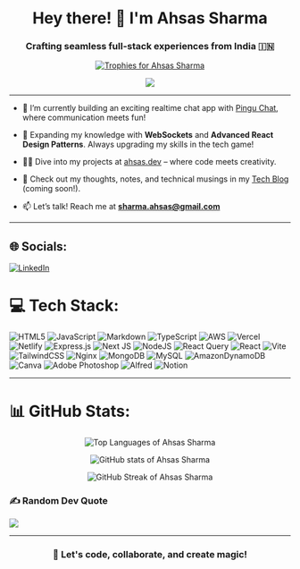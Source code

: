 <h1 align="center">Hey there! 👋 I'm Ahsas Sharma</h1>
<h3 align="center">Crafting seamless full-stack experiences from India 🇮🇳</h3>

<p align="center">
  <a href="https://github.com/ryo-ma/github-profile-trophy">
    <img src="https://github-profile-trophy.vercel.app/?username=ahsas-sharma&theme=gruvbox" alt="Trophies for Ahsas Sharma" />
  </a>
</p>

<p align="center">
  <img src="https://readme-typing-svg.herokuapp.com?font=Fira+Code&pause=1000&color=FFA500&center=true&vCenter=true&width=435&lines=Full+Stack+Developer;Tech+Problem+Solver;Coding+%2B+Creativity+Fanatic;Ready+for+New+Challenges!">
</p>

---

- 🔭 I’m currently building an exciting realtime chat app with [Pingu Chat](https://github.com/ahsas-sharma/pingu-chat-app), where communication meets fun!

- 🌱 Expanding my knowledge with **WebSockets** and **Advanced React Design Patterns**. Always upgrading my skills in the tech game!

- 👨‍💻 Dive into my projects at [ahsas.dev](https://ahsas.dev) – where code meets creativity.

- 📝 Check out my thoughts, notes, and technical musings in my [Tech Blog](#) (coming soon!).

- 📫 Let’s talk! Reach me at **sharma.ahsas@gmail.com**

---

## 🌐 Socials:
[![LinkedIn](https://img.shields.io/badge/LinkedIn-%230077B5.svg?logo=linkedin&logoColor=white)](https://linkedin.com/in/ahsas-sharma) 

# 💻 Tech Stack:
![HTML5](https://img.shields.io/badge/html5-%23E34F26.svg?style=for-the-badge&logo=html5&logoColor=white) ![JavaScript](https://img.shields.io/badge/javascript-%23323330.svg?style=for-the-badge&logo=javascript&logoColor=%23F7DF1E) ![Markdown](https://img.shields.io/badge/markdown-%23000000.svg?style=for-the-badge&logo=markdown&logoColor=white) ![TypeScript](https://img.shields.io/badge/typescript-%23007ACC.svg?style=for-the-badge&logo=typescript&logoColor=white) ![AWS](https://img.shields.io/badge/AWS-%23FF9900.svg?style=for-the-badge&logo=amazon-aws&logoColor=white) ![Vercel](https://img.shields.io/badge/vercel-%23000000.svg?style=for-the-badge&logo=vercel&logoColor=white) ![Netlify](https://img.shields.io/badge/netlify-%23000000.svg?style=for-the-badge&logo=netlify&logoColor=#00C7B7) ![Express.js](https://img.shields.io/badge/express.js-%23404d59.svg?style=for-the-badge&logo=express&logoColor=%2361DAFB) ![Next JS](https://img.shields.io/badge/Next-black?style=for-the-badge&logo=next.js&logoColor=white) ![NodeJS](https://img.shields.io/badge/node.js-6DA55F?style=for-the-badge&logo=node.js&logoColor=white) ![React Query](https://img.shields.io/badge/-React%20Query-FF4154?style=for-the-badge&logo=react%20query&logoColor=white) ![React](https://img.shields.io/badge/react-%2320232a.svg?style=for-the-badge&logo=react&logoColor=%2361DAFB) ![Vite](https://img.shields.io/badge/vite-%23646CFF.svg?style=for-the-badge&logo=vite&logoColor=white) ![TailwindCSS](https://img.shields.io/badge/tailwindcss-%2338B2AC.svg?style=for-the-badge&logo=tailwind-css&logoColor=white) ![Nginx](https://img.shields.io/badge/nginx-%23009639.svg?style=for-the-badge&logo=nginx&logoColor=white) ![MongoDB](https://img.shields.io/badge/MongoDB-%234ea94b.svg?style=for-the-badge&logo=mongodb&logoColor=white) ![MySQL](https://img.shields.io/badge/mysql-4479A1.svg?style=for-the-badge&logo=mysql&logoColor=white) ![AmazonDynamoDB](https://img.shields.io/badge/Amazon%20DynamoDB-4053D6?style=for-the-badge&logo=Amazon%20DynamoDB&logoColor=white) ![Canva](https://img.shields.io/badge/Canva-%2300C4CC.svg?style=for-the-badge&logo=Canva&logoColor=white) ![Adobe Photoshop](https://img.shields.io/badge/adobe%20photoshop-%2331A8FF.svg?style=for-the-badge&logo=adobe%20photoshop&logoColor=white) ![Alfred](https://img.shields.io/badge/alfred-%235C1F87.svg?style=for-the-badge&logo=alfred) ![Notion](https://img.shields.io/badge/Notion-%23000000.svg?style=for-the-badge&logo=notion&logoColor=white)

---
# 📊 GitHub Stats:
<p align="center">
  <img src="https://github-readme-stats.vercel.app/api/top-langs?username=ahsas-sharma&show_icons=true&locale=en&layout=compact&theme=radical" alt="Top Languages of Ahsas Sharma" />
</p>

<p align="center">
  <img src="https://github-readme-stats.vercel.app/api?username=ahsas-sharma&show_icons=true&theme=radical" alt="GitHub stats of Ahsas Sharma" />
</p>

<p align="center">
  <img src="https://github-readme-streak-stats.herokuapp.com/?user=ahsas-sharma&theme=radical" alt="GitHub Streak of Ahsas Sharma" />
</p>

### ✍️ Random Dev Quote
![](https://quotes-github-readme.vercel.app/api?type=horizontal&theme=radical)

---

<h3 align="center">🚀 Let's code, collaborate, and create magic! </h3>
